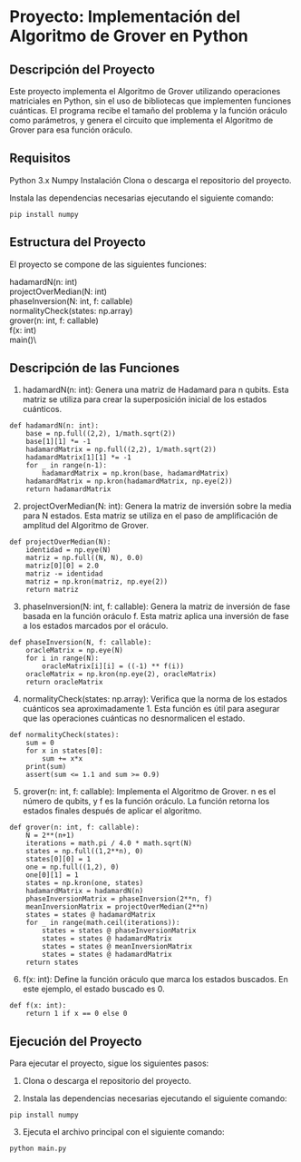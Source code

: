 # Proyecto: Implementación del Algoritmo de Grover en Python
## Descripción del Proyecto
Este proyecto implementa el Algoritmo de Grover utilizando operaciones matriciales en Python, sin el uso de bibliotecas que implementen funciones cuánticas. El programa recibe el tamaño del problema y la función oráculo como parámetros, y genera el circuito que implementa el Algoritmo de Grover para esa función oráculo.

## Requisitos
Python 3.x
Numpy
Instalación
Clona o descarga el repositorio del proyecto.

Instala las dependencias necesarias ejecutando el siguiente comando:
```{code}
pip install numpy
```

## Estructura del Proyecto
El proyecto se compone de las siguientes funciones:

hadamardN(n: int)\
projectOverMedian(N: int)\
phaseInversion(N: int, f: callable)\
normalityCheck(states: np.array)\
grover(n: int, f: callable)\
f(x: int)\
main()\

## Descripción de las Funciones
1. hadamardN(n: int):
Genera una matriz de Hadamard para n qubits. Esta matriz se utiliza para crear la superposición inicial de los estados cuánticos.
```{code}
def hadamardN(n: int):
    base = np.full((2,2), 1/math.sqrt(2))
    base[1][1] *= -1
    hadamardMatrix = np.full((2,2), 1/math.sqrt(2))
    hadamardMatrix[1][1] *= -1
    for _ in range(n-1):
        hadamardMatrix = np.kron(base, hadamardMatrix)
    hadamardMatrix = np.kron(hadamardMatrix, np.eye(2))
    return hadamardMatrix
```
2. projectOverMedian(N: int):
Genera la matriz de inversión sobre la media para N estados. Esta matriz se utiliza en el paso de amplificación de amplitud del Algoritmo de Grover.
```{code}
def projectOverMedian(N):
    identidad = np.eye(N)
    matriz = np.full((N, N), 0.0)
    matriz[0][0] = 2.0
    matriz -= identidad
    matriz = np.kron(matriz, np.eye(2))
    return matriz
```

3. phaseInversion(N: int, f: callable):
Genera la matriz de inversión de fase basada en la función oráculo f. Esta matriz aplica una inversión de fase a los estados marcados por el oráculo.
```{code}
def phaseInversion(N, f: callable):
    oracleMatrix = np.eye(N)
    for i in range(N):
        oracleMatrix[i][i] = ((-1) ** f(i))
    oracleMatrix = np.kron(np.eye(2), oracleMatrix)
    return oracleMatrix
```
4. normalityCheck(states: np.array):
Verifica que la norma de los estados cuánticos sea aproximadamente 1. Esta función es útil para asegurar que las operaciones cuánticas no desnormalicen el estado.

```{code}
def normalityCheck(states):
    sum = 0
    for x in states[0]:
        sum += x*x
    print(sum)
    assert(sum <= 1.1 and sum >= 0.9)

```

5. grover(n: int, f: callable):
Implementa el Algoritmo de Grover. n es el número de qubits, y f es la función oráculo. La función retorna los estados finales después de aplicar el algoritmo.

```{code}
def grover(n: int, f: callable):
    N = 2**(n+1)
    iterations = math.pi / 4.0 * math.sqrt(N)
    states = np.full((1,2**n), 0)
    states[0][0] = 1
    one = np.full((1,2), 0)
    one[0][1] = 1
    states = np.kron(one, states)
    hadamardMatrix = hadamardN(n)
    phaseInversionMatrix = phaseInversion(2**n, f)
    meanInversionMatrix = projectOverMedian(2**n)
    states = states @ hadamardMatrix
    for _ in range(math.ceil(iterations)):
        states = states @ phaseInversionMatrix
        states = states @ hadamardMatrix
        states = states @ meanInversionMatrix
        states = states @ hadamardMatrix
    return states

```

6. f(x: int):
Define la función oráculo que marca los estados buscados. En este ejemplo, el estado buscado es 0.
```{code}
def f(x: int):
    return 1 if x == 0 else 0
```

## Ejecución del Proyecto
Para ejecutar el proyecto, sigue los siguientes pasos:

1. Clona o descarga el repositorio del proyecto.

2. Instala las dependencias necesarias ejecutando el siguiente comando:
```{code}
pip install numpy
```
3. Ejecuta el archivo principal con el siguiente comando:
```{code}
python main.py
```
